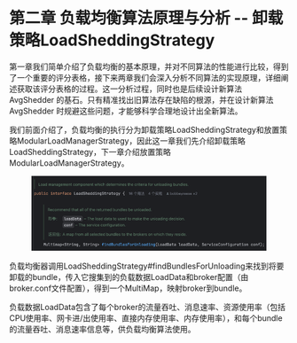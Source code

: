# 第二章 负载均衡算法原理与分析 -- 卸载策略LoadSheddingStrategy

第一章我们简单介绍了负载均衡的基本原理，并对不同算法的性能进行比较，得到了一个重要的评分表格，接下来两章我们会深入分析不同算法的实现原理，详细阐述获取该评分表格的过程。这一分析过程，同时也是后续设计新算法 AvgShedder 的基石。只有精准找出旧算法存在缺陷的根源，并在设计新算法 AvgShedder 时规避这些问题，才能够科学合理地设计出全新算法。

我们前面介绍了，负载均衡的执行分为卸载策略LoadSheddingStrategy和放置策略ModularLoadManagerStrategy，因此这一章我们先介绍卸载策略LoadSheddingStrategy，下一章介绍放置策略ModularLoadManagerStrategy。

&#x20;

<figure><img src="../.gitbook/assets/image (15).png" alt=""><figcaption></figcaption></figure>

负载均衡器调用LoadSheddingStrategy#findBundlesForUnloading来找到将要卸载的bundle，传入它搜集到的负载数据LoadData和broker配置（由broker.conf文件配置），得到一个MultiMap，映射broker到bundle。

负载数据LoadData包含了每个broker的流量吞吐、消息速率、资源使用率（包括CPU使用率、网卡进/出使用率、直接内存使用率、内存使用率），和每个bundle的流量吞吐、消息速率信息等，供负载均衡算法使用。

&#x20;







